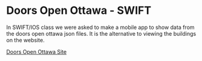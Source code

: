 # Doors Open Ottawa - SWIFT

In SWIFT/IOS class we were asked to make a mobile app to show data from the doors open ottawa json files. It is the alternative to viewing the buildings on the website.

[Doors Open Ottawa Site](http://ottawa.ca/en/residents/arts-heritage-and-culture/museums-and-historic-sites/doors-open-ottawa)
